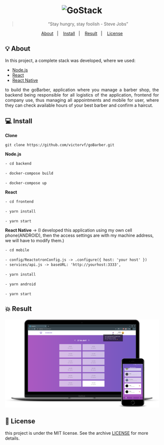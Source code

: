 <h1 align="center">
    <img alt="GoStack" src="https://rocketseat-cdn.s3-sa-east-1.amazonaws.com/bootcamp-header.png" width="200px" />
</h1>

<blockquote align="center">“Stay hungry, stay foolish - Steve Jobs”</blockquote>

<p align="center">
  <a href="#bulb-about">About</a>&nbsp;&nbsp;&nbsp;|&nbsp;&nbsp;&nbsp;
  <a href="#computer-install">Install</a>&nbsp;&nbsp;&nbsp;|&nbsp;&nbsp;&nbsp;
  <a href="#boom-result">Result</a>&nbsp;&nbsp;&nbsp;|&nbsp;&nbsp;&nbsp;
  <a href="#memo-license">License</a>
</p>

## :bulb: About

<p>In this project, a complete stack was developed, where we used:</p>

- [Node.js](https://nodejs.org/en/)
- [React](https://reactjs.org/)
- [React Native](https://reactnative.dev/)

<p align="justify">
to build the goBarber, application where you manage a barber shop, the backend being responsible for all logistics of the application, frontend for company use, thus managing all appointments and mobile for user, where they can check available hours of your best barber and confirm a haircut.
</p>

## :computer: Install

**Clone**
```
git clone https://github.com/victorvf/goBarber.git
```

**Node.js**

```
- cd backend

- docker-compose build

- docker-compose up
```

**React**

```
- cd frontend

- yarn install

- yarn start
```

**React Native** -> (I developed this application using my own cell phone(ANDROID), then the access settings are with my machine address, we will have to modify them.)

```
- cd mobile

- config/ReactotronConfig.js -> .configure({ host: 'your host' })
- services/api.js -> baseURL: 'http://yourhost:3333',

- yarn install

- yarn android

- yarn start
```

## :boom: Result

<h3 align="center">
    <img alt="GoStack" src=".github/result.png" width="1920px" />
</h3>

## :memo: License

this project is under the MIT license. See the archive [LICENSE](https://github.com/Rocketseat/bootcamp-gostack-desafio-03/blob/master/LICENSE.md) for more details.
